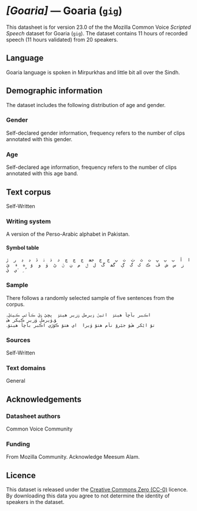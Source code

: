 # *[Goaria]* &mdash; Goaria (`gig`)
This datasheet is for version 23.0 of the the Mozilla Common Voice *Scripted Speech* dataset 
for Goaria (`gig`). The dataset contains 11 hours of recorded
speech (11 hours validated) from 20 speakers.

## Language
<!-- {{LANGUAGE_DESCRIPTION}} -->
<!-- Provide a brief (1-2 paragraph) description of your language -->

Goaria language is spoken in Mirpurkhas and little bit all over the Sindh.

<!-- ### Variants -->
<!-- {{VARIANT_DESCRIPTION}} -->
<!-- @ OPTIONAL @ -->
<!-- Describe the variants (MCV variants) of your language -->

<!-- Author Description: -->
<!-- Marwari -->

## Demographic information
<!-- You can get a lot of the information in this section from https://analyzer.cv-toolbox.web.tr/browse -->
The dataset includes the following distribution of age and gender.

### Gender
<!-- {{GENDER_TABLE}} -->
<!-- @ AUTOMATICALLY GENERATED @ -->
<!-- | Gender | Frequency |
|--------|-----------|
| male, masculine | ? |
| undeclared | ? |
| female, feminine | ? | -->
Self-declared gender information, frequency refers to the number of clips annotated with this gender.

### Age
<!-- {{AGE_TABLE}} -->
<!-- @ AUTOMATICALLY GENERATED @ -->
<!-- | Age band | Frequency |
|----------|-----------|
| teens | ? |
| twenties | ? |
| thirties | ? |
| fourties | ? |
| fifties | ? |
   ...if other age ranges are present in your data, add rows... -->
Self-declared age information, frequency refers to the number of clips annotated with this age band.

## Text corpus
<!-- {{TEXT_CORPUS_DESCRIPTION}} -->
<!-- @ OPTIONAL @ -->
<!-- An overview of the text corpus, with information such as average length (in characters and words) of validated sentences. -->

Self-Written 

### Writing system
<!-- {{WRITING_SYSTEM_DESCRIPTION}} -->
<!-- @ OPTIONAL @ -->
<!-- A description of the writing system (or writing systems) used in the text corpus -->

 A version of the Perso-Arabic alphabet in Pakistan.

#### Symbol table
<!-- {{ALPHABET_TABLE}} -->
<!-- @ OPTIONAL @ -->
<!-- If the writing system is alphabetic, you can include the valid alphabet here -->

```
ا  آ  ب  ٻ  ڀ  ت  ٿ  ٽ  ٺ  پ  ج  ڄ  جھ  ڃ  چ  ڇ  د  ڌ  ۮ  ڏ  ڊ  ڍ  ر  ڙ  ز  س  ش  ڦ  ڪ  ک  گ  ڳ  گھ  ڱ  ل  ݪ  م  ن  ݩ  ڻ  ۈ  و  ۆ  ه  ء  يٰ  ي  يٚ َ  ِ ُ 
```
### Sample
<!-- {{SENTENCES_SAMPLE}} -->
There follows a randomly selected sample of five sentences from the corpus.
```
اڪبر بآڇآ هيتۆ  ائيݩ ۈيرمل ۈزير هيتۆ  پڇيٚ ۈيٚ ڪآئي ڪيۮيٚ۔
ۈيرمل ۈزير ڪيکر هي‍ٰ‎ۆ۔
تۆ ايٚکر هي‍ٰۆ جيٚرۆ نآم هتۆ ۈيرا  اي هتۆ ڪۆڙي اڪبر بآڇآ هيتۆ۔
```

### Sources
<!-- {{SOURCES_LIST}} -->
<!-- @ OPTIONAL @ -->
<!-- A list of sentence sources, can be curated to the top-N -->

Self-Written 

### Text domains
<!-- {{TEXT_DOMAIN_DESCRIPTION}} -->
<!-- @ OPTIONAL @ -->
<!-- What text domains are represented in the corpus? -->

General


## Acknowledgements


### Datasheet authors
<!-- {{DATASHEET_AUTHORS_LIST}} -->
<!-- A list in the format of: Your Name <email@email.com> -->

Common Voice Community

### Funding
<!-- {{FUNDING_DESCRIPTION}} -->
<!-- @ OPTIONAL @ -->
<!-- If you received any funding, you can include the acknowledgement here -->

From Mozilla Community. Acknowledge Meesum Alam.

## Licence
This dataset is released under the [Creative Commons Zero (CC-0)](https://creativecommons.org/public-domain/cc0/) licence. By downloading this data
you agree to not determine the identity of speakers in the dataset.